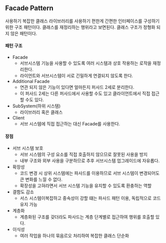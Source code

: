 ## Facade Pattern

사용하기 복잡한 클래스 라이브러리를 사용하기 편한게 간편한 인터페이스를 구성하기 위한 구조 패턴이다.
클래스를 재정리하는 행위라고 보면된다.
클래스 구조가 정형화 되지 않은 패턴이다.

#### 패턴 구조

- Facade
    - 서브시스템 기능을 사용할 수 있도록 여러 시스템과 상호 작용하는 로작을 재정리한다.
    - 라이언트와 서브시스템이 서로 긴밀하게 연결되지 않도록 한다.
- Additional Facade
    - 연관 되지 않은 기능이 있다면 얼마든지 퍼사드 2세로 분리한다. 
    - 이 퍼사드 2세는 다른 퍼사드에서 사용할 수도 있고 클라이언트에서 직접 접근할 수도 있다.
- SubSystem(하위 시스템)
    - 라이브러리 혹은 클래스
- Client
    - 서브 시스템에 직접 접근하는 대신 Facade를 사용한다.

#### 장점

- 서브 시스템 보호
    - 서브 시스템의 구성 요소를 직접 호출하지 않으므로 잘못된 사용을 방지
    - 내부 구조와 외부 사용을 구분하므로 추후 서브시스템 업그레이드에 자유롭다.
- 확장성
    - 코드 변경 시 상위 시스템에는 파사드를 이용하므로 서브 시스템이 변경되어도 큰 변화를 느낄 수 없다.
    - 확장성을 고혀라면서 서브 시스템 기능을 유지할 수 있도록 환충하는 역할
- 결함도 감소
    - 서스 시스템이복잡하고 중속성이 강할 떄는 파사드 패턴 이용, 독립적으로 코드 유지 가능
- 계층화
    - 계층화된 구조를 갖더라도 파사드는 계층 단계별로 접근하여 행위를 호출할 있다.
- 이식성
    - 여러 작업을 하나의 묶음르오 처리하여 복잡한 클래스 단순화
